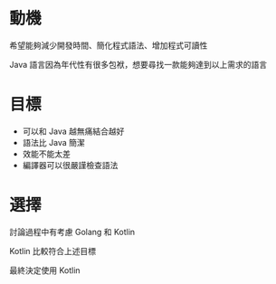 # 動機

希望能夠減少開發時間、簡化程式語法、增加程式可讀性

Java 語言因為年代性有很多包袱，想要尋找一款能夠達到以上需求的語言

# 目標

- 可以和 Java 越無痛結合越好
- 語法比 Java 簡潔
- 效能不能太差
- 編譯器可以很嚴謹檢查語法

# 選擇

討論過程中有考慮 Golang 和 Kotlin 

Kotlin 比較符合上述目標

最終決定使用 Kotlin
